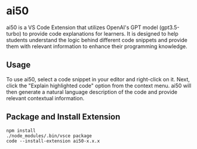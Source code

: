 # ai50
ai50 is a VS Code Extension that utilizes OpenAI's GPT model (gpt3.5-turbo) to provide code explanations for learners. It is designed to help students understand the logic behind different code snippets and provide them with relevant information to enhance their programming knowledge.

## Usage
To use ai50, select a code snippet in your editor and right-click on it. Next, click the "Explain highlighted code" option from the context menu. ai50 will then generate a natural language description of the code and provide relevant contextual information.

## Package and Install Extension

```
npm install
./node_modules/.bin/vsce package
code --install-extension ai50-x.x.x
```
